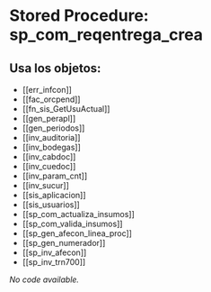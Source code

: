 # Stored Procedure: sp_com_reqentrega_crea

## Usa los objetos:
- [[err_infcon]]
- [[fac_orcpend]]
- [[fn_sis_GetUsuActual]]
- [[gen_perapl]]
- [[gen_periodos]]
- [[inv_auditoria]]
- [[inv_bodegas]]
- [[inv_cabdoc]]
- [[inv_cuedoc]]
- [[inv_param_cnt]]
- [[inv_sucur]]
- [[sis_aplicacion]]
- [[sis_usuarios]]
- [[sp_com_actualiza_insumos]]
- [[sp_com_valida_insumos]]
- [[sp_gen_afecon_linea_proc]]
- [[sp_gen_numerador]]
- [[sp_inv_afecon]]
- [[sp_inv_trn700]]

*No code available.*
